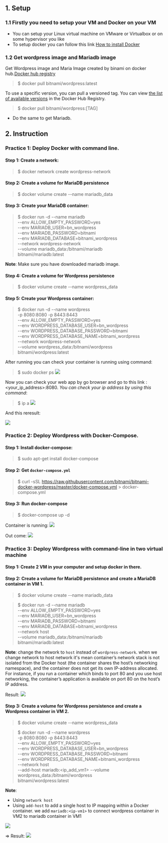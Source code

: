 ## 1. Setup
### 1.1 Firstly you need to setup your VM and Docker on your VM
- You can setup your Linux virtual machine on VMware or Virtualbox or on some hypervisor you like
- To setup docker you can follow this link [How to install Docker](https://docs.docker.com/engine/install/)
### 1.2 Get wordpress image and Mariadb image
Get Wordpress image and Maria Image created by binami on docker hub.[Docker hub registry](https://hub.docker.com/r/bitnami/wordpress)

> $ docker pull bitnami/wordpress:latest

To use a specific version, you can pull a versioned tag. You can view [the list of available versions](https://hub.docker.com/r/bitnami/wordpress) in the Docker Hub Registry.

> $ docker pull bitnami/wordpress:[TAG] 

- Do the same to get Mariadb.
## 2. Instruction
### Practice 1: Deploy Docker with command line.

#### Step 1: Create a network:
> $ docker network create wordpress-network
#### Step 2: Create a volume for MariaDB persistence
> $ docker volume create --name mariadb_data
#### Step 3: Create your MariaDB container:
> $ docker run -d --name mariadb \
  --env ALLOW_EMPTY_PASSWORD=yes \
  --env MARIADB_USER=bn_wordpress \
  --env MARIADB_PASSWORD=bitnami \
  --env MARIADB_DATABASE=bitnami_wordpress \
  --network wordpress-network \
  --volume mariadb_data:/bitnami/mariadb \
  bitnami/mariadb:latest
  
**Note**: Make sure you have downloaded mariadb image.

#### Step 4: Create a volume for Wordpress persistence
> $ docker volume create --name wordpress_data
#### Step 5: Create your Wordpress container:
> $ docker run -d --name wordpress \
  -p 8080:8080 -p 8443:8443 \
  --env ALLOW_EMPTY_PASSWORD=yes \
  --env WORDPRESS_DATABASE_USER=bn_wordpress \
  --env WORDPRESS_DATABASE_PASSWORD=bitnami \
  --env WORDPRESS_DATABASE_NAME=bitnami_wordpress \
  --network wordpress-network \
  --volume wordpress_data:/bitnami/wordpress \
  bitnami/wordpress:latest
 
 After running you can check your container is running using command:
 > $ sudo docker ps
 ![](https://github.com/VuduclongPtit/Docker-Kubernetes/blob/master/Practice/practice%201/container.png?raw=true)

Now you can check your web app by go browser and go to this link : <your_ip_address>:8080.
*You can check your ip address by using this command*:
> $ ip a
![](https://github.com/VuduclongPtit/Docker-Kubernetes/blob/master/Practice/practice%201/checkip.png?raw=true)

And this reresult:

![](https://github.com/VuduclongPtit/Docker-Kubernetes/blob/master/Practice/practice%201/Screenshot%20from%202021-05-07%2022-24-38.png?raw=true)


### Practice 2: Deploy Wordpress with Docker-Compose.
#### Step 1: Install docker-compose:
> $ sudo apt-get install docker-compose
> 
#### Step 2: Get `docker-compose.yml` 
> $ curl -sSL https://raw.githubusercontent.com/bitnami/bitnami-docker-wordpress/master/docker-compose.yml > docker-compose.yml
> 
#### Step 3: Run docker-compose
> $ docker-compose up -d
> 

Container is running:
![](https://github.com/VuduclongPtit/Docker-Kubernetes/blob/master/Practice/practice%202/Screenshot%20from%202021-05-07%2022-34-55.png?raw=true)

Out come:
![](https://github.com/VuduclongPtit/Docker-Kubernetes/blob/master/Practice/practice%202/Screenshot%20from%202021-05-07%2022-35-09.png?raw=true)

### Practice 3: Deploy Wordpress with command-line in two virtual machine

#### Step 1: Create 2 VM in your computer and setup docker in there.
#### Step 2: Create a volume for MariaDB persistence and create a MariaDB container in VM 1.
> $ docker volume create --name mariadb_data

> $ docker run -d --name mariadb \
  --env ALLOW_EMPTY_PASSWORD=yes \
  --env MARIADB_USER=bn_wordpress \
  --env MARIADB_PASSWORD=bitnami \
  --env MARIADB_DATABASE=bitnami_wordpress \
  --network host \
  --volume mariadb_data:/bitnami/mariadb \
  bitnami/mariadb:latest
 
 **Note**: change the network to `host` instead of `wordpress-network`. when we change network to host network it's mean container’s network stack is not isolated from the Docker host (the container shares the host’s networking namespace), and the container does not get its own IP-address allocated.  For instance, if you run a container which binds to port 80 and you use host networking, the container’s application is available on port 80 on the host’s IP address.

Result: 
 ![](https://github.com/VuduclongPtit/Docker-Kubernetes/blob/master/Practice/practice%203/run%20container%20db.png?raw=true)
#### Step 3: Create a volume for Wordpress persistence and create a Wordpress container in VM 2.

> $ docker volume create --name wordpress_data

> $ docker run -d --name wordpress \
  -p 8080:8080 -p 8443:8443 \
  --env ALLOW_EMPTY_PASSWORD=yes \
  --env WORDPRESS_DATABASE_USER=bn_wordpress \
  --env WORDPRESS_DATABASE_PASSWORD=bitnami \
  --env WORDPRESS_DATABASE_NAME=bitnami_wordpress \
  --network host \
  --add-host mariadb:<ip_add_vm1>
  --volume wordpress_data:/bitnami/wordpress \
  bitnami/wordpress:latest

**Note**: 
- Using `network host` 
- Using `add-host` to add a single host to IP mapping within a Docker container. we add `mariadb:<ip-vm1>` to connect wordpress container in VM2 to mariadb container in VM1

![](https://github.com/VuduclongPtit/Docker-Kubernetes/blob/master/Practice/practice%203/run%20container%20wordpress.png?raw=true)

=> Result: 
![](https://github.com/VuduclongPtit/Docker-Kubernetes/blob/master/Practice/practice%203/result.png?raw=true)
